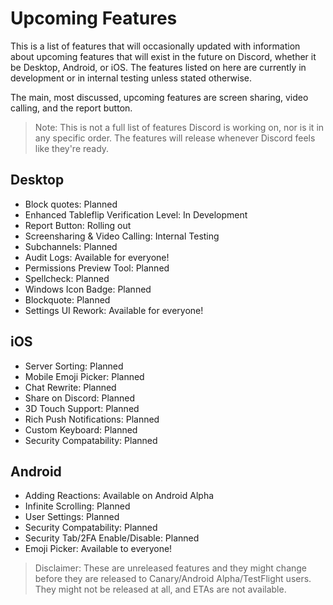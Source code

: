 <!-- TITLE: Upcoming Features -->
<!-- SUBTITLE: A quick summary of Upcoming Features -->

# Upcoming Features
This is a list of features that will occasionally updated with information about upcoming features that will exist in the future on Discord, whether it be Desktop, Android, or iOS. The features listed on here are currently in development or in internal testing unless stated otherwise.

The main, most discussed, upcoming features are screen sharing, video calling, and the report button.

> Note: This is not a full list of features Discord is working on, nor is it in any specific order. The features will release whenever Discord feels like they're ready.

## Desktop
* Block quotes: Planned
* Enhanced Tableflip Verification Level: In Development
* Report Button: Rolling out
* Screensharing & Video Calling: Internal Testing
* Subchannels: Planned
* Audit Logs: Available for everyone!
* Permissions Preview Tool: Planned
* Spellcheck: Planned
* Windows Icon Badge: Planned
* Blockquote: Planned
* Settings UI Rework: Available for everyone!

## iOS
* Server Sorting: Planned
* Mobile Emoji Picker: Planned
* Chat Rewrite: Planned
* Share on Discord: Planned
* 3D Touch Support: Planned
* Rich Push Notifications: Planned
* Custom Keyboard: Planned
* Security Compatability: Planned

## Android
* Adding Reactions: Available on Android Alpha
* Infinite Scrolling: Planned
* User Settings: Planned
* Security Compatability: Planned
* Security Tab/2FA Enable/Disable: Planned
* Emoji Picker: Available to everyone!

> Disclaimer: These are unreleased features and they might change before they are released to Canary/Android Alpha/TestFlight users. They might not be released at all, and  ETAs are not available.